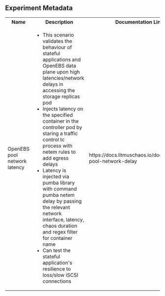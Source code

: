 ## Experiment Metadata

<table>
<tr>
<th> Name </th>
<th> Description </th>
<th> Documentation Link </th>
</tr>
<tr>
 <td> OpenEBS pool network latency </td>
 <td> 
  
 - This scenario validates the behaviour of stateful applications and OpenEBS data plane upon high latencies/network delays in accessing the storage replicas pod
 - Injects latency on the specified container in the controller pod by staring a traffic control tc process with netem rules to add egress delays
 - Latency is injected via pumba library with command pumba netem delay by passing the relevant network interface, latency, chaos duration and regex filter for container name
 - Can test the stateful application's resilience to loss/slow iSCSI connections
 </td>
 <td>https://docs.litmuschaos.io/docs/openebs-pool-network-delay</a> </td>
 </tr>
 </table>
